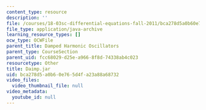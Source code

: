 ```yaml
---
content_type: resource
description: ''
file: /courses/18-03sc-differential-equations-fall-2011/bca278d5a0b60e765d4fa23a88a68732_Daimp.jar
file_type: application/java-archive
learning_resource_types: []
ocw_type: OCWFile
parent_title: Damped Harmonic Oscillators
parent_type: CourseSection
parent_uid: fcc68029-d25e-a966-8f8d-74338ab4c023
resourcetype: Other
title: Daimp.jar
uid: bca278d5-a0b6-0e76-5d4f-a23a88a68732
video_files:
  video_thumbnail_file: null
video_metadata:
  youtube_id: null
---
```

